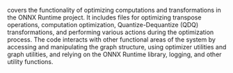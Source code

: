 covers the functionality of optimizing computations and transformations in the ONNX Runtime project. It includes files for optimizing transpose operations, computation optimization, Quantize-Dequantize (QDQ) transformations, and performing various actions during the optimization process. The code interacts with other functional areas of the system by accessing and manipulating the graph structure, using optimizer utilities and graph utilities, and relying on the ONNX Runtime library, logging, and other utility functions.